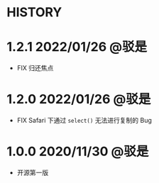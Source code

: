 HISTORY
===

# 1.2.1 2022/01/26 @驳是

* FIX 归还焦点

# 1.2.0 2022/01/26 @驳是

* FIX Safari 下通过 `select()` 无法进行复制的 Bug

# 1.0.0 2020/11/30 @驳是

* 开源第一版
